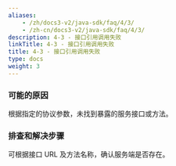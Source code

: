 ```yaml
---
aliases:
    - /zh/docs3-v2/java-sdk/faq/4/3/
    - /zh-cn/docs3-v2/java-sdk/faq/4/3/
description: 4-3 - 接口引用调用失败
linkTitle: 4-3 - 接口引用调用失败
title: 4-3 - 接口引用调用失败
type: docs
weight: 3
---
```







### 可能的原因

根据指定的协议参数，未找到暴露的服务接口或方法。

### 排查和解决步骤

可根据接口 URL 及方法名称，确认服务端是否存在。